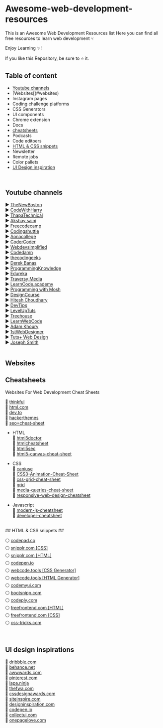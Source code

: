# Awesome-web-development-resources
This is an Awesome Web Development Resources list Here you can find all free resources to learn web development &#9759;

Enjoy Learning :sparkles:!

If you like this Repository, be sure to :star: it.
<br>
## Table of content ##
* [Youtube channels](#youtube-channels)
* [Websites[(#websites)
* Instagram pages
* Coding challenge platforms
* CSS Generators
* UI components
* Chrome extension
* Docs
* [cheatsheets](#cheatsheets)
* Podcasts
* Code editoers
* [HTML & CSS snippets](#html-&-css-snippets)
* Newsletter
* Remote jobs
* Color pallets
* [UI Design inspiration](#ui-design-inspirations)
<br>

## Youtube channels ##

▶ [TheNewBoston](https://www.youtube.com/user/thenewboston/videos)<br>
▶ [CodeWithHarry](https://www.youtube.com/@CodeWithHarry)<br>
▶ [ThapaTechnical](https://www.youtube.com/@ThapaTechnical)<br>
▶ [Akshay saini](https://www.youtube.com/@akshaymarch7)<br>
▶ [Freecodecamp](https://www.youtube.com/@freecodecamp)<br>
▶ [Codingshuttle](https://www.youtube.com/@codingshuttle)<br>
▶ [Aonacollege](https://www.youtube.com/@ApnaCollegeOfficial)<br>
▶ [CoderCoder](https://www.youtube.com/@TheCoderCoder)<br>
▶ [Webdevsimplified](https://www.youtube.com/@WebDevSimplified)<br>
▶ [Codedamn](https://www.youtube.com/@codedamn)<br>
▶ [thecodingeeks](https://www.youtube.com/channel/UCOew9K0-BxFKHHRyEMeoFxg)<br>
▶ [Derek Banas](https://www.youtube.com/user/derekbanas)<br>
▶ [ProgrammingKnowledge](https://www.youtube.com/channel/UCs6nmQViDpUw0nuIx9c_WvA)<br>
▶ [Edureka](https://www.youtube.com/user/edurekaIN)<br>
▶ [Traversy Media](https://www.youtube.com/user/TechGuyWeb)<br>
▶ [LearnCode.academy](https://www.youtube.com/user/learncodeacademy/videos)<br>
▶ [Programming with Mosh](https://www.youtube.com/user/programmingwithmosh)<br>
▶ [DesignCourse](https://www.youtube.com/channel/UCVyRiMvfUNMA1UPlDPzG5Ow)<br>
▶ [Hitesh Choudhary](https://www.youtube.com/user/hiteshitube)<br>
▶ [DevTips](https://www.youtube.com/user/DevTipsForDesigners/videos)<br>
▶ [LevelUpTuts](https://www.youtube.com/user/LevelUpTuts)<br>
▶ [Treehouse](https://www.youtube.com/user/gotreehouse)<br>
▶ [LearnWebCode](https://www.youtube.com/user/LearnWebCode)<br>
▶ [Adam Khoury](https://www.youtube.com/user/flashbuilding)<br>
▶ [1stWebDesigner](https://www.youtube.com/user/1stwebdesigner/videos)<br>
▶ [Tuts+ Web Design](https://www.youtube.com/user/webdesigntutsplus/videos)<br>
▶ [Joseph Smith](https://www.youtube.com/user/TheHelpingDevelop)<br>
<br>

## Websites ##

<!-- Useful websites to practice your Web Development skills
👇👇

1. HTML

https://www.w3schools.com/html/

2. CSS

https://www.w3schools.com/css/

https://cssbattle.dev/

3. Front End Development Libraries

https://www.freecodecamp.org/learn/front-end-development-libraries/

4. Java script

https://javascript30.com/

https://snipcart.com/blog/javascript-practice-exercises

https://www.codewars.com/collections/coding-challenges

5. React

https://t.me/webdevcoursefree/110

https://fullstackopen.com/en/part10

6. Other Resources

https://devchallenges.io/

http://codier.io/

<br>-->

## Cheatsheets ##

Websites For Web Development Cheat Sheets<br>

📃 [thinkful](https://www.thinkful.com/blog/web-developer-cheat-sheet/)<br>
📃 [html.com](https://html.com/blog/100-web-development-cheat-sheets/)<br>
📃 [dev.to](https://dev.to/haycuoilennao19/35-website-cheat-sheet-for-developer-22hk)<br>
📃 [hackerthemes](https://hackerthemes.com/bootstrap-cheatsheet)<br>
📃 [seo=cheat-sheet](https://moz.com/learn/seo/seo-cheat-sheet)<br>

* HTML<br>
📃 [html5doctor](http://html5doctor.com/element-index/)<br>
📃 [htmlcheatsheet](https://htmlcheatsheet.com/)<br>
📃 [html5sec](https://html5sec.org/)<br>
📃 [html5-canvas-cheat-sheet](https://simon.html5.org/dump/html5-canvas-cheat-sheet.html)<br>

* CSS<br>
📃 [caniuse](https://caniuse.com/)<br>
📃 [CSS3-Animation-Cheat-Sheet](http://www.justinaguilar.com/animations/)<br>
📃 [css-grid-cheat-sheet](https://alialaa.github.io/css-grid-cheat-sheet/)<br>
📃 [grid](https://grid.malven.co/)<br>
📃 [media-queries-cheat-sheet](https://mac-blog.org.ua/css-3-media-queries-cheat-sheet/)<br>
📃 [responsive-web-design-cheatsheet](https://uxpin.s3.amazonaws.com/responsive_web_design_cheatsheet.pdf)<br>

* Javascript<br>
📃 [modern-js-cheatsheet](https://mbeaudru.github.io/modern-js-cheatsheet/)<br>
📃 [developer-cheatsheet](http://www.developer-cheatsheets.com/)<br>

<br>
## HTML & CSS snippets ##

⚪ [codepad.co](https://codepad.co/snippets?sortBy=popular&filterTime=all&languages%5B%5D=180&languages%5B%5D=188&languages%5B%5D=223)<br>
⚪ [snipplr.com [CSS]](https://snipplr.com/popular?language=css)<br>
⚪ [snipplr.com [HTML]](https://snipplr.com/popular?language=html)<br>
⚪ [codepen.io](https://codepen.io/search/pens?q=html)<br>
⚪ [webcode.tools [CSS Generator]](https://webcode.tools/generators/css)<br>
⚪ [webcode.tools [HTML Generator]](https://webcode.tools/generators/html)<br>
⚪ [codemyui.com](https://codemyui.com/)<br>
⚪ [bootsnipp.com](https://bootsnipp.com/)<br> 
⚪ [codeply.com](https://www.codeply.com/)<br>
⚪ [freefrontend.com [HTML]](https://freefrontend.com/html-code-examples/)<br>
⚪ [freefrontend.com [CSS]](https://freefrontend.com/css-code-examples/)<br>
⚪ [css-tricks.com](https://css-tricks.com/)<br>


<br> 

## UI design inspirations ##

🎨 <a href="https://dribbble.com/">dribbble.com</a><br>
🎨 <a href="https://www.behance.net/">behance.net</a><br>
🎨 <a href="https://www.awwwards.com/">awwwards.com</a><br>
🎨 <a href="https://in.pinterest.com/">pinterest.com</a><br>
🎨 <a href="https://www.lapa.ninja/">lapa.ninja</a><br>
🎨 <a href="https://thefwa.com/">thefwa.com</a><br>
🎨 <a href="https://cssdesignawards.cpm/">cssdesignawards.com</a><br>
🎨 <a href="https://siteinspire.com/">siteinspire.com</a><br>
🎨 <a href="https://www.designspiration.com/">designinspiration.com</a><br>
🎨 <a href="https://codepen.io/">codepen.io</a><br>
🎨 <a href="https://collectui.com/">collectui.com</a><br>
🎨 <a href="https://onepagelove.com/">onepagelove.com</a><br>
